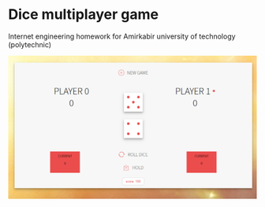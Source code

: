 # Dice multiplayer game

Internet engineering homework for Amirkabir university of technology (polytechnic)

![alt text](https://github.com/AminAliari/dice-online-web-game/blob/master/screenshot.PNG)
